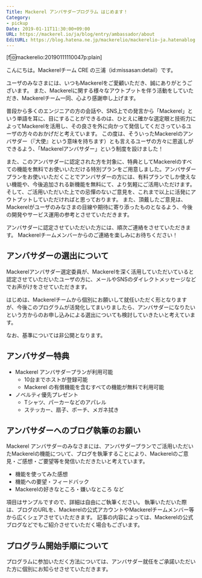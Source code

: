 ```yaml
---
Title: Mackerel アンバサダープログラム はじめます！
Category:
- pickup
Date: 2019-01-11T11:30:00+09:00
URL: https://mackerel.io/ja/blog/entry/ambassador/about
EditURL: https://blog.hatena.ne.jp/mackerelio/mackerelio-ja.hatenablog.mackerel.io/atom/entry/10257846132687924836
---
```


[f:id:mackerelio:20190111110047p:plain]

こんにちは。Mackerelチーム CRE の三浦（id:missasan:detail）です。

ユーザのみなさまには、いつもMackerelをご愛顧いただき、誠にありがとうございます。
また、Mackerelに関する様々なアウトプットを伴う活動をしていただき、Mackerelチーム一同、心より感謝申し上げます。

普段から多くのエンジニアの方の会話や、SNS上での発言から「Mackerel」という単語を耳に、目にすることができるのは、ひとえに確かな選定眼と技術力によってMackerelを活用し、その良さを外に向かって発信してくださっているユーザの方々のおかげだと考えています。
この度は、そういったMackerelのアンバサダー（『大使』という意味を持ちます）とも言えるユーザの方々に恩返しができるよう、「Mackerelアンバサダー」という制度を設けました！

また、このアンバサダーに認定された方を対象に、特典としてMackerelのすべての機能を無料でお使いいただける特別プランをご用意しました。アンバサダープランをお使いいただくことでアンバサダーの方には、有料プランでしか使えない機能や、今後追加される新機能を無料にて、より気軽にご活用いただけます。そして、ご活用いただいた上での忌憚のないご意見を、これまで以上に活発にアウトプットしていただければと思っております。
また、頂戴したご意見は、Mackerelがユーザのみなさまの目線や期待に寄り添ったものとなるよう、今後の開発やサービス運用の参考とさせていただきます。

アンバサダーに認定させていただいた方には、順次ご連絡をさせていただきます。
Mackerelチームメンバーからのご連絡を楽しみにお待ちください！

## アンバサダーの選出について

Mackerelアンバサダー選定委員が、Mackerelを深く活用していただいていると認定させていただいたユーザの方に、メールやSNSのダイレクトメッセージなどでお声がけをさせていただきます。

はじめは、Mackerelチームから個別にお願いして就任いただく形となりますが、今後このプログラムが活発化してまいりましたら、アンバサダーになりたいという方からのお申し込みによる選出についても検討していきたいと考えています。

なお、基準については非公開となります。

## アンバサダー特典

- Mackerel アンバサダープランが利用可能
  - 10台までホストが登録可能
  - Mackerel の有償機能を含むすべての機能が無料で利用可能
- ノベルティ優先プレゼント
  - Tシャツ、パーカーなどのアパレル
  - ステッカー、扇子、ポーチ、メガネ拭き

## アンバサダーへのブログ執筆のお願い

Mackerel アンバサダーのみなさまには、アンバサダープランでご活用いただいたMackerelの機能について、ブログを執筆することにより、Mackerelのご意見・ご感想・ご要望等を発信いただきたいと考えています。

- 機能を使ってみた感想
- 機能への要望・フィードバック
- Mackerelの好きなところ・嫌いなところ
など

項目はサンプルですので、詳細は自由にご執筆ください。
執筆いただいた際は、ブログのURLを、Mackerelの公式アカウントやMackerelチームメンバー等から広くシェアさせていただきます。
記事の内容によっては、Mackerelの公式ブログなどでもご紹介させていただく場合もございます。

## プログラム開始手順について

プログラムに参加いただく方法については、アンバサダー就任をご承諾いただいた方に個別にお知らせさせていただきます。
